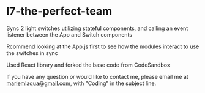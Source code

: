 # l7-the-perfect-team
Sync 2 light switches utilizing stateful components, and calling an event listener between the App and Switch components

Rcommend looking at the App.js first to see how the modules interact to use the switches in sync

Used React library and forked the base code from CodeSandbox

If you have any question or would like to contact me, please email me at mariemlaqua@gmail.com, with "Coding" in the subject line.
